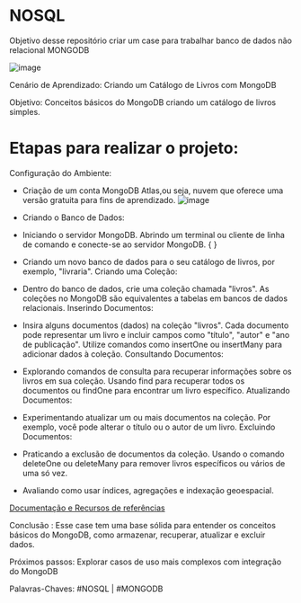 # NOSQL
Objetivo desse repositório criar um case para trabalhar banco de dados não relacional MONGODB

![image](https://github.com/TatianaFlorentino/NOSQL/assets/41309689/1b06acc3-7244-4c8d-a5df-efbba28657af)


Cenário de Aprendizado: Criando um Catálogo de Livros com MongoDB

Objetivo: Conceitos básicos do MongoDB criando um catálogo de livros simples.

# Etapas para realizar o projeto:

Configuração do Ambiente:

* Criação de um conta MongoDB Atlas,ou seja, nuvem que oferece uma versão gratuita para fins de aprendizado.
![image](https://github.com/TatianaFlorentino/NOSQL/assets/41309689/c88ceb0b-a471-4c03-8e45-b66c06456002)

* Criando o Banco de Dados:

* Iniciando o servidor MongoDB.
  Abrindo um terminal ou cliente de linha de comando e conecte-se ao servidor MongoDB.
  {  }

* Criando um novo banco de dados para o seu catálogo de livros, por exemplo, "livraria".
Criando uma Coleção:

* Dentro do banco de dados, crie uma coleção chamada "livros".
As coleções no MongoDB são equivalentes a tabelas em bancos de dados relacionais.
Inserindo Documentos:

* Insira alguns documentos (dados) na coleção "livros". Cada documento pode representar um livro e incluir campos como "título", "autor" e "ano de publicação".
Utilize comandos como insertOne ou insertMany para adicionar dados à coleção.
Consultando Documentos:

* Explorando comandos de consulta para recuperar informações sobre os livros em sua coleção. Usando find para recuperar todos os documentos ou findOne para encontrar um livro específico.
Atualizando Documentos:

* Experimentando atualizar um ou mais documentos na coleção. Por exemplo, você pode alterar o título ou o autor de um livro.
Excluindo Documentos:

* Praticando a exclusão de documentos da coleção. Usando o comando deleteOne ou deleteMany para remover livros específicos ou vários de uma só vez.


* Avaliando como usar índices, agregações e indexação geoespacial.


[Documentação e Recursos de referências](https://www.mongodb.com/docs/manual/reference/database-references/) 

Conclusão : Esse case tem uma base sólida para entender os conceitos básicos do MongoDB, como armazenar, recuperar, atualizar e excluir dados.

Próximos passos:  Explorar casos de uso mais complexos com integração do MongoDB

Palavras-Chaves: #NOSQL | #MONGODB
